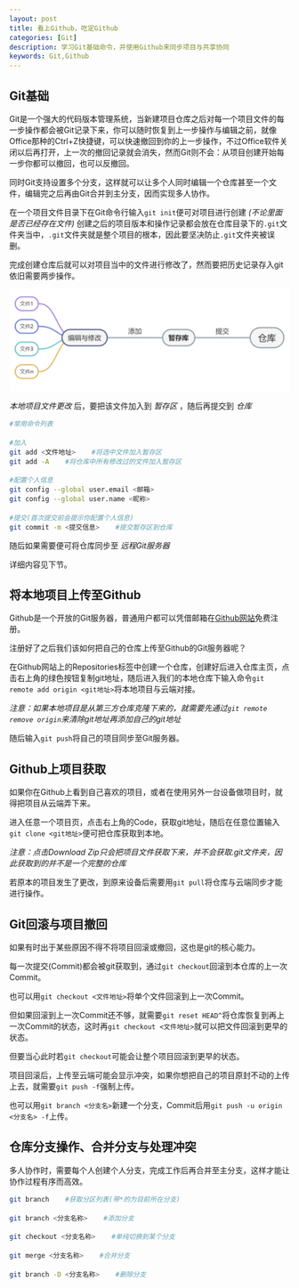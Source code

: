 ```yaml
---
layout: post
title: 看上Github，吃定Github
categories: [Git]
description: 学习Git基础命令，并使用Github来同步项目与共享协同
keywords: Git,Github
---
```


## Git基础

Git是一个强大的代码版本管理系统，当新建项目仓库之后对每一个项目文件的每一步操作都会被Git记录下来，你可以随时恢复到上一步操作与编辑之前，就像Office那种的Ctrl+Z快捷键，可以快速撤回到你的上一步操作，不过Office软件关闭以后再打开，上一次的撤回记录就会消失，然而Git则不会：从项目创建开始每一步你都可以撤回，也可以反撤回。

同时Git支持设置多个分支，这样就可以让多个人同时编辑一个仓库甚至一个文件，编辑完之后再由Git合并到主分支，因而实现多人协作。

在一个项目文件目录下在Git命令行输入`git init`便可对项目进行创建
*(不论里面是否已经存在文件)*
创建之后的项目版本和操作记录都会放在仓库目录下的`.git`文件夹当中，`.git`文件夹就是整个项目的根本，因此要坚决防止`.git`文件夹被误删。

完成创建仓库后就可以对项目当中的文件进行修改了，然而要把历史记录存入git依旧需要两步操作。

![](/img/Git/swdt1.png)

*本地项目文件更改*
后，要把该文件加入到
*暂存区*
，随后再提交到
*仓库*

```sh
#常用命令列表

#加入
git add <文件地址>    #将选中文件加入暂存区
git add -A    #将仓库中所有修改过的文件加入暂存区

#配置个人信息
git config --global user.email <邮箱>
git config --global user.name <昵称>

#提交(首次提交前会提示你配置个人信息)
git commit -m <提交信息>    #提交暂存区到仓库
```

随后如果需要便可将仓库同步至
*远程Git服务器*

详细内容见下节。

## 将本地项目上传至Github

Github是一个开放的Git服务器，普通用户都可以凭借邮箱在[Github网站](https://github.com/)免费注册。

注册好了之后我们该如何把自己的仓库上传至Github的Git服务器呢？

在Github网站上的Repositories标签中创建一个仓库，创建好后进入仓库主页，点击右上角的绿色按钮复制git地址，随后进入我们的本地仓库下输入命令`git remote add origin <git地址>`将本地项目与云端对接。

*注意：如果本地项目是从第三方仓库克隆下来的，就需要先通过`git remote remove origin`来清除git地址再添加自己的git地址*

随后输入`git push`将自己的项目同步至Git服务器。

## Github上项目获取

如果你在Github上看到自己喜欢的项目，或者在使用另外一台设备做项目时，就得把项目从云端弄下来。

进入任意一个项目页，点击右上角的Code，获取git地址，随后在任意位置输入`git clone <git地址>`便可把仓库获取到本地。

*注意：点击Download Zip只会把项目文件获取下来，并不会获取.git文件夹，因此获取到的并不是一个完整的仓库*

若原本的项目发生了更改，到原来设备后需要用`git pull`将仓库与云端同步才能进行操作。

## Git回滚与项目撤回

如果有时出于某些原因不得不将项目回滚或撤回，这也是git的核心能力。

每一次提交(Commit)都会被git获取到，通过`git checkout`回滚到本仓库的上一次Commit。

也可以用`git checkout <文件地址>`将单个文件回滚到上一次Commit。

但如果回滚到上一次Commit还不够，就需要`git reset HEAD^`将仓库恢复到再上一次Commit的状态，这时再`git checkout <文件地址>`就可以把文件回滚到更早的状态。

但要当心此时若`git checkout`可能会让整个项目回滚到更早的状态。

项目回滚后，上传至云端可能会显示冲突，如果你想把自己的项目原封不动的上传上去，就需要`git push -f`强制上传。

也可以用`git branch <分支名>`新建一个分支，Commit后用`git push -u origin <分支名> -f`上传。

## 仓库分支操作、合并分支与处理冲突

多人协作时，需要每个人创建个人分支，完成工作后再合并至主分支，这样才能让协作过程有序而高效。

```sh
git branch    #获取分区列表(带*的为目前所在分支)

git branch <分支名称>    #添加分支

git checkout <分支名称>    #单纯切换到某个分支

git merge <分支名称>    #合并分支

git branch -D <分支名称>    #删除分支
```